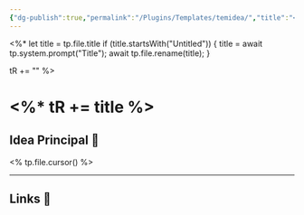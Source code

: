 ```yaml
---
{"dg-publish":true,"permalink":"/Plugins/Templates/temidea/","title":"<% tp.file.title %>","updated":"2024-02-27T11:15:11.153-05:00"}
---
```


<%*
  let title = tp.file.title
  if (title.startsWith("Untitled")) {
    title = await tp.system.prompt("Title");
    await tp.file.rename(title);
  } 
  
  tR += ""
%>
# <%* tR += title %>

## Idea Principal 🧠
<% tp.file.cursor() %>
- - - 
## Links 📎